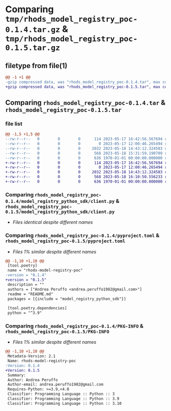 # Comparing `tmp/rhods_model_registry_poc-0.1.4.tar.gz` & `tmp/rhods_model_registry_poc-0.1.5.tar.gz`

## filetype from file(1)

```diff
@@ -1 +1 @@
-gzip compressed data, was "rhods_model_registry_poc-0.1.4.tar", max compression
+gzip compressed data, was "rhods_model_registry_poc-0.1.5.tar", max compression
```

## Comparing `rhods_model_registry_poc-0.1.4.tar` & `rhods_model_registry_poc-0.1.5.tar`

### file list

```diff
@@ -1,5 +1,5 @@
--rw-r--r--   0        0        0      114 2023-05-17 16:42:56.567694 rhods_model_registry_poc-0.1.4/README.md
--rw-r--r--   0        0        0        0 2023-05-17 12:00:46.265494 rhods_model_registry_poc-0.1.4/model_registry_python_sdk/__init__.py
--rw-r--r--   0        0        0     2032 2023-05-18 14:43:12.324583 rhods_model_registry_poc-0.1.4/model_registry_python_sdk/client.py
--rw-r--r--   0        0        0      568 2023-05-18 15:31:59.190709 rhods_model_registry_poc-0.1.4/pyproject.toml
--rw-r--r--   0        0        0      636 1970-01-01 00:00:00.000000 rhods_model_registry_poc-0.1.4/PKG-INFO
+-rw-r--r--   0        0        0      114 2023-05-17 16:42:56.567694 rhods_model_registry_poc-0.1.5/README.md
+-rw-r--r--   0        0        0        0 2023-05-17 12:00:46.265494 rhods_model_registry_poc-0.1.5/model_registry_python_sdk/__init__.py
+-rw-r--r--   0        0        0     2032 2023-05-18 14:43:12.324583 rhods_model_registry_poc-0.1.5/model_registry_python_sdk/client.py
+-rw-r--r--   0        0        0      568 2023-05-18 16:10:50.556233 rhods_model_registry_poc-0.1.5/pyproject.toml
+-rw-r--r--   0        0        0      636 1970-01-01 00:00:00.000000 rhods_model_registry_poc-0.1.5/PKG-INFO
```

### Comparing `rhods_model_registry_poc-0.1.4/model_registry_python_sdk/client.py` & `rhods_model_registry_poc-0.1.5/model_registry_python_sdk/client.py`

 * *Files identical despite different names*

### Comparing `rhods_model_registry_poc-0.1.4/pyproject.toml` & `rhods_model_registry_poc-0.1.5/pyproject.toml`

 * *Files 1% similar despite different names*

```diff
@@ -1,10 +1,10 @@
 [tool.poetry]
 name = "rhods-model-registry-poc"
-version = "0.1.4"
+version = "0.1.5"
 description = ""
 authors = ["Andrea Peruffo <andrea.peruffo1982@gmail.com>"]
 readme = "README.md"
 packages = [{include = "model_registry_python_sdk"}]
 
 [tool.poetry.dependencies]
 python = "^3.9"
```

### Comparing `rhods_model_registry_poc-0.1.4/PKG-INFO` & `rhods_model_registry_poc-0.1.5/PKG-INFO`

 * *Files 1% similar despite different names*

```diff
@@ -1,10 +1,10 @@
 Metadata-Version: 2.1
 Name: rhods-model-registry-poc
-Version: 0.1.4
+Version: 0.1.5
 Summary: 
 Author: Andrea Peruffo
 Author-email: andrea.peruffo1982@gmail.com
 Requires-Python: >=3.9,<4.0
 Classifier: Programming Language :: Python :: 3
 Classifier: Programming Language :: Python :: 3.9
 Classifier: Programming Language :: Python :: 3.10
```

